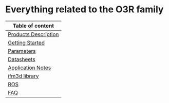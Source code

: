 # Everything related to the O3R family

| Table of content|
|-|
| [Products Description](ProductsDescription)|
| [Getting Started](GettingStarted)|
| [Parameters](Parameters)|
| [Datasheets](Datasheets)|
| [Application Notes](ApplicationNotes)|
| [ifm3d library](INSERT-LINK)|
| [ROS](INSERT-LINK)|
| [FAQ](FAQ)|